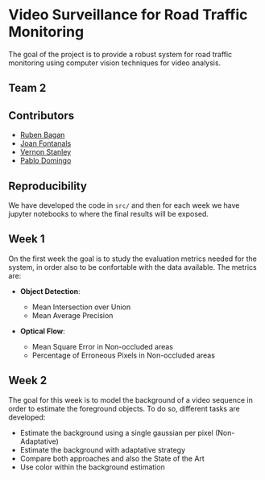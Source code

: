 # Video Surveillance for Road Traffic Monitoring

The goal of the project is to provide a robust system for road traffic monitoring using computer vision techniques for video analysis. 

## Team 2
## Contributors
* [Ruben Bagan](https://github.com/rbagan)
* [Joan Fontanals](https://github.com/JoanFM)
* [Vernon Stanley](https://github.com/drkztan)
* [Pablo Domingo](https://github.com/paudom)

## Reproducibility

We have developed the code in `src/` and then for each week we have jupyter notebooks to where the final results will be exposed.

## Week 1

On the first week the goal is to study the evaluation metrics needed for the system, in order also to be confortable with the data available. The metrics are:

* **Object Detection**:
 	* Mean Intersection over Union
    * Mean Average Precision

* **Optical Flow**:
    * Mean Square Error in Non-occluded areas
    * Percentage of Erroneous Pixels in Non-occluded areas

## Week 2

The goal for this week is to model the background of a video sequence in order to estimate the foreground objects.
To do so, different tasks are developed:

* Estimate the background using a single gaussian per pixel (Non-Adaptative)
* Estimate the background with adaptative strategy
* Compare both approaches and also the State of the Art
* Use color within the background estimation